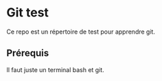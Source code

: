  # Git test 

 Ce repo est un répertoire de test pour apprendre git.

 ## Prérequis

 Il faut juste un terminal bash et git.